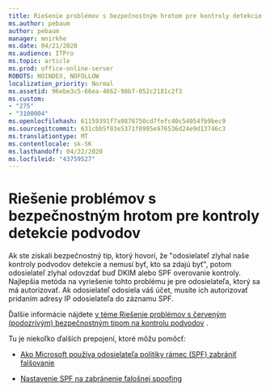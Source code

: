 ```yaml
---
title: Riešenie problémov s bezpečnostným hrotom pre kontroly detekcie podvodov
ms.author: pebaum
author: pebaum
manager: mnirkhe
ms.date: 04/21/2020
ms.audience: ITPro
ms.topic: article
ms.prod: office-online-server
ROBOTS: NOINDEX, NOFOLLOW
localization_priority: Normal
ms.assetid: 96ebe3c5-66ea-4662-98b7-052c2181c2f3
ms.custom:
- "275"
- "3100004"
ms.openlocfilehash: 61159391f7a9876750cd7fefc40c54054fb9bec9
ms.sourcegitcommit: 631cbb5f03e5371f0995e976536d24e9d13746c3
ms.translationtype: MT
ms.contentlocale: sk-SK
ms.lasthandoff: 04/22/2020
ms.locfileid: "43759527"
---
```

# <a name="troubleshooting-the-safety-tip-for-fraud-detection-checks"></a>Riešenie problémov s bezpečnostným hrotom pre kontroly detekcie podvodov

Ak ste získali bezpečnostný tip, ktorý hovorí, že "odosielateľ zlyhal naše kontroly podvodov detekcie a nemusí byť, kto sa zdajú byť", potom odosielateľ zlyhal odovzdať buď DKIM alebo SPF overovanie kontroly. Najlepšia metóda na vyriešenie tohto problému je pre odosielateľa, ktorý sa má autorizovať. Ak odosielateľ odosiela váš účet, musíte ich autorizovať pridaním adresy IP odosielateľa do záznamu SPF.
  
Ďalšie informácie nájdete [v téme Riešenie problémov s červeným (podozrivým) bezpečnostným tipom na kontrolu podvodov](https://blogs.msdn.microsoft.com/tzink/2016/11/02/troubleshooting-the-red-suspicious-safety-tip-for-fraud-detection-checks/) .
  
Tu je niekoľko ďalších prepojení, ktoré môžu pomôcť:
  
- [Ako Microsoft používa odosielateľa politiky rámec (SPF) zabrániť falšovanie](https://docs.microsoft.com/office365/SecurityCompliance/how-office-365-uses-spf-to-prevent-spoofing)

- [Nastavenie SPF na zabránenie falošnej spoofing](https://docs.microsoft.com/office365/SecurityCompliance/set-up-spf-in-office-365-to-help-prevent-spoofing)
